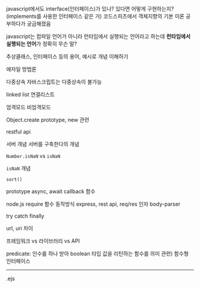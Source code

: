 javascript에서도 interface(인터페이스)가 있나? 있다면 어떻게 구현하는지?(implements를 사용한 인터페이스 같은 거) 코드스피츠에서 객체지향의 기본 이론 공부하다가 궁금해졌음

javascript는 컴파일 언어가 아니라 런타임에서 실행되는 언어라고 하는데 **런타임에서 실행되는 언어**가 정확히 무슨 말?

추상클래스, 인터페이스 등의 용어, 예시로 개념 이해하기

애자일 방법론

다중상속
자바스크립트는 다중상속이 불가능

linked list
연결리스트

엄격모드
비엄격모드

Object.create
prototype, new 관련

restful api

서버 개념
서버를 구축한다의 개념

`Number.isNaN` vs `isNaN`

`isNaN` 개념

`sort()`

prototype
async, await
callback 함수

node.js require 함수 동작방식
express, rest api, req/res 인자
body-parser

try catch finally

url, uri 차이

프레임워크 vs 라이브러리 vs API

predicate: 인수를 하나 받아 boolean 타입 값을 리턴하는 함수를 의미
관련) 함수형 인터페이스

---

.ejs
